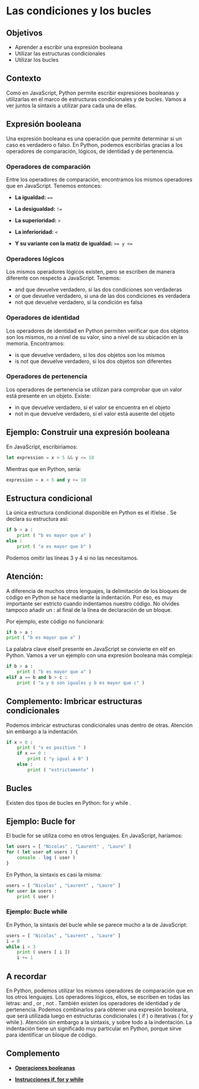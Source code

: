 # Las condiciones y los bucles

## Objetivos

- Aprender a escribir una expresión booleana
- Utilizar las estructuras condicionales
- Utilizar los bucles

## Contexto

Como en JavaScript, Python permite escribir expresiones booleanas y utilizarlas en el marco de estructuras condicionales y de bucles. Vamos a ver juntos la sintaxis a utilizar para cada una de ellas.

## Expresión booleana

Una expresión booleana es una operación que permite determinar si un caso es verdadero o falso. En Python, podemos escribirlas gracias a los operadores de comparación, lógicos, de identidad y de pertenencia.

### Operadores de comparación

Entre los operadores de comparación, encontramos los mismos operadores que en JavaScript. Tenemos entonces:

- **La igualdad:** `==`

- **La desigualdad:** `!=`

- **La superioridad:** `>`

- **La inferioridad:** `<`

- **Y su variante con la matiz de igualdad:** `>= y <=`

### Operadores lógicos

Los mismos operadores lógicos existen, pero se escriben de manera diferente con respecto a JavaScript. Tenemos:

- and que devuelve verdadero, si las dos condiciones son verdaderas
- or que devuelve verdadero, si una de las dos condiciones es verdadera
- not que devuelve verdadero, si la condición es falsa

### Operadores de identidad

Los operadores de identidad en Python permiten verificar que dos objetos son los mismos, no a nivel de su valor, sino a nivel de su ubicación en la memoria. Encontramos:

- is que devuelve verdadero, si los dos objetos son los mismos
- is not que devuelve verdadero, si los dos objetos son diferentes

### Operadores de pertenencia

Los operadores de pertenencia se utilizan para comprobar que un valor está presente en un objeto. Existe:

- in que devuelve verdadero, si el valor se encuentra en el objeto
- not in que devuelve verdadero, si el valor está ausente del objeto

## Ejemplo:  Construir una expresión booleana

En JavaScript, escribiríamos:

```javascript
let expression = x > 5 && y <= 10
```

Mientras que en Python, sería:

```python
expression = x > 5 and y <= 10
```

## Estructura condicional

La única estructura condicional disponible en Python es el if/else . Se declara su estructura así:

```python
if b > a :
    print ( "b es mayor que a" )
else :
    print ( "a es mayor que b" )
```

Podemos omitir las líneas 3 y 4 si no las necesitamos.

## Atención:

A diferencia de muchos otros lenguajes, la delimitación de los bloques de código en Python se hace mediante la indentación. Por eso, es muy importante ser estricto cuando indentamos nuestro código. No olvides tampoco añadir un : al final de la línea de declaración de un bloque.

Por ejemplo, este código no funcionará:

```python
if b > a :
print ( "b es mayor que a" )
```

La palabra clave elseif presente en JavaScript se convierte en elif en Python. Vamos a ver un ejemplo con una expresión booleana más compleja:

```python
if b > a :
    print ( "b es mayor que a" )
elif a == b and b > c :
    print ( "a y b son iguales y b es mayor que c" )
```

## Complemento: Imbricar estructuras condicionales

Podemos imbricar estructuras condicionales unas dentro de otras. Atención sin embargo a la indentación.

```python
if x > 0 :
    print ( "x es positivo " )
    if x == 0 :
        print ( "y igual a 0" )
    else :
        print ( "estrictamente" )
```

## Bucles

Existen dos tipos de bucles en Python: for y while .

## Ejemplo: Bucle for

El bucle for se utiliza como en otros lenguajes. En JavaScript, haríamos:

```javascript
let users = [ "Nicolas" , "Laurent" , "Laure" ]
for ( let user of users ) {
    console . log ( user )
}
```

En Python, la sintaxis es casi la misma:

```python
users = [ "Nicolas" , "Laurent" , "Laure" ]
for user in users :
    print ( user )
```

### Ejemplo: Bucle while

En Python, la sintaxis del bucle while se parece mucho a la de JavaScript:

```python
users = [ "Nicolas" , "Laurent" , "Laure" ]
i = 0
while i < 3
    print ( users [ i ])
    i += 1
```

## A recordar

En Python, podemos utilizar los mismos operadores de comparación que en los otros lenguajes. Los operadores lógicos, ellos, se escriben en todas las letras: and , or , not . También existen los operadores de identidad y de pertenencia. Podemos combinarlos para obtener una expresión booleana, que será utilizada luego en estructuras condicionales ( if ) o iterativas ( for y while ). Atención sin embargo a la sintaxis, y sobre todo a la indentación. La indentación tiene un significado muy particular en Python, porque sirve para identificar un bloque de código.

## Complemento

- **[Operaciones booleanas](https://docs.python.org/fr/3/reference/expressions.html?highlight=boolean#boolean-operations)**

- **[Instrucciones if, for y while](https://docs.python.org/fr/3/reference/compound_stmts.html)**